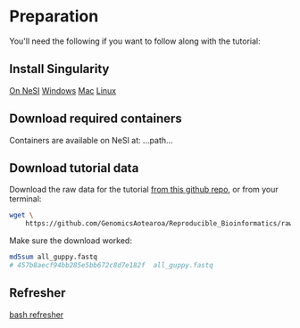 # Preparation

You'll need the following if you want to follow along with the tutorial:

## Install Singularity

[On NeSI](https://support.nesi.org.nz/hc/en-gb/articles/360001107916-Singularity)
[Windows](https://sylabs.io/guides/3.0/user-guide/installation.html#install-on-windows-or-mac)
[Mac](https://sylabs.io/guides/3.0/user-guide/installation.html#install-on-windows-or-mac)
[Linux](https://sylabs.io/guides/3.0/user-guide/installation.html#install-on-linux)

## Download required containers

Containers are available on NeSI at: ...path...

## Download tutorial data

Download the raw data for the tutorial [from this github repo](https://github.com/GenomicsAotearoa/Reproducible_Bioinformatics/raw/master/data/all_guppy.fastq), or from your terminal:

```bash
wget \
    https://github.com/GenomicsAotearoa/Reproducible_Bioinformatics/raw/master/data/all_guppy.fastq`
```

Make sure the download worked:

```bash
md5sum all_guppy.fastq 
# 457b8aecf94bb285e5bb672c8d7e182f  all_guppy.fastq
```

## Refresher

[bash refresher](https://linuxconfig.org/bash-scripting-tutorial-for-beginners)
